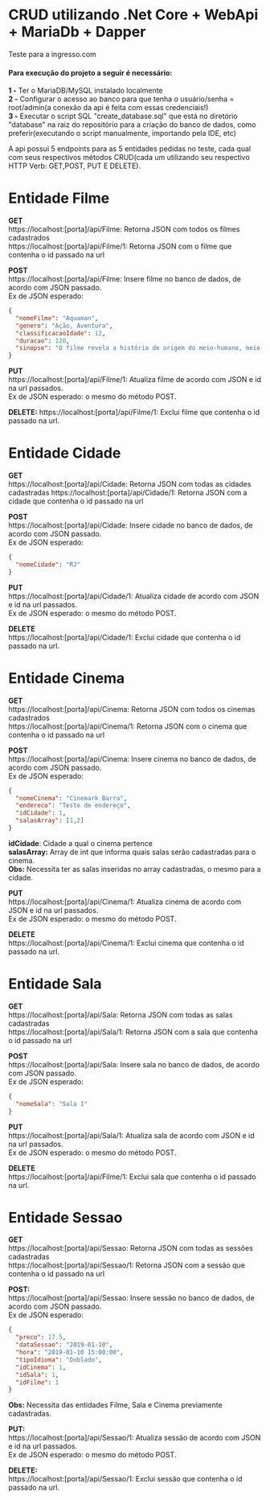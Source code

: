 # CRUD utilizando .Net Core + WebApi + MariaDb + Dapper
Teste para a ingresso.com

#### Para execução do projeto a seguir é necessário:    

**1 -** Ter o MariaDB/MySQL instalado localmente  
**2 -** Configurar o acesso ao banco para que tenha o usuário/senha = root/admin(a conexão da api é feita com essas credenciais!)  
**3 -** Executar o script SQL "create_database.sql" que está no diretório "database" na raiz do repositório para a criação do banco de dados, como preferir(executando o script manualmente, importando pela IDE, etc)    

A api possui 5 endpoints para as 5 entidades pedidas no teste, cada qual com seus respectivos métodos CRUD(cada um utilizando seu respectivo HTTP Verb: GET,POST, PUT E DELETE).

# Entidade Filme
**GET**  
https://localhost:[porta]/api/Filme: Retorna JSON com todos os filmes cadastrados  
https://localhost:[porta]/api/Filme/1: Retorna JSON com o filme que contenha o id passado na url    

**POST**  
https://localhost:[porta]/api/Filme: Insere filme no banco de dados, de acordo com JSON passado.  
Ex de JSON esperado:    

```json
{  
  "nomeFilme": "Aquaman",  
  "genero": "Ação, Aventura",  
  "classificacaoIdade": 12,  
  "duracao": 120,  
  "sinopse": "O filme revela a história de origem do meio-humano, meio-Atlante Arthur Curry, levando-o na jornada de sua vida — uma jornada que vai forçá-lo a não só encarar sua verdadeira identidade, mas também a descobrir se ele tem o que é necessário para ser… um rei." 
}
```  

**PUT**  
https://localhost:[porta]/api/Filme/1: Atualiza filme de acordo com JSON e id na url passados.  
Ex de JSON esperado: o mesmo do método POST.  

**DELETE:** 
https://localhost:[porta]/api/Filme/1: Exclui filme que contenha o id passado na url.  

# Entidade Cidade
**GET**  
https://localhost:[porta]/api/Cidade: Retorna JSON com todas as cidades cadastradas 
https://localhost:[porta]/api/Cidade/1: Retorna JSON com a cidade que contenha o id passado na url    

**POST**  
https://localhost:[porta]/api/Cidade: Insere cidade no banco de dados, de acordo com JSON passado.  
Ex de JSON esperado:    

```json
{  
  "nomeCidade": "RJ"  
}
```

**PUT**  
https://localhost:[porta]/api/Cidade/1: Atualiza cidade de acordo com JSON e id na url passados.  
Ex de JSON esperado: o mesmo do método POST.  

**DELETE**  
https://localhost:[porta]/api/Cidade/1: Exclui cidade que contenha o id passado na url.  

# Entidade Cinema
**GET**  
https://localhost:[porta]/api/Cinema: Retorna JSON com todos os cinemas cadastrados  
https://localhost:[porta]/api/Cinema/1: Retorna JSON com o cinema que contenha o id passado na url    

**POST**  
https://localhost:[porta]/api/Cinema: Insere cinema no banco de dados, de acordo com JSON passado.  
Ex de JSON esperado:    

```json
{  
  "nomeCinema": "Cinemark Barra",  
  "endereco": "Teste de endereço",  
  "idCidade": 1,  
  "salasArray": [1,2]  
}
```

**idCidade**: Cidade a qual o cinema pertence  
**salasArray:** Array de int que informa quais salas serão cadastradas para o cinema.  
**Obs:** Necessita ter as salas inseridas no array cadastradas, o mesmo para a cidade.    

**PUT**  
https://localhost:[porta]/api/Cinema/1: Atualiza cinema de acordo com JSON e id na url passados.  
Ex de JSON esperado: o mesmo do método POST.  

**DELETE**  
https://localhost:[porta]/api/Cinema/1: Exclui cinema que contenha o id passado na url.  

# Entidade Sala
**GET**  
https://localhost:[porta]/api/Sala: Retorna JSON com todas as salas cadastradas   
https://localhost:[porta]/api/Sala/1: Retorna JSON com a sala que contenha o id passado na url    

**POST**  
https://localhost:[porta]/api/Sala: Insere sala no banco de dados, de acordo com JSON passado.  
Ex de JSON esperado:    

```json
{  
  "nomeSala": "Sala 1"
}
```

**PUT**  
https://localhost:[porta]/api/Sala/1: Atualiza sala de acordo com JSON e id na url passados.  
Ex de JSON esperado: o mesmo do método POST.  

**DELETE**  
https://localhost:[porta]/api/Filme/1: Exclui sala que contenha o id passado na url.  

# Entidade Sessao
**GET**  
https://localhost:[porta]/api/Sessao: Retorna JSON com todas as sessões cadastradas  
https://localhost:[porta]/api/Sessao/1: Retorna JSON com a sessão que contenha o id passado na url    

**POST:**  
https://localhost:[porta]/api/Sessao: Insere sessão no banco de dados, de acordo com JSON passado.  
Ex de JSON esperado:    

```json
{  
  "preco": 17.5,  
  "dataSessao": "2019-01-10",  
  "hora": "2019-01-10 15:00:00",  
  "tipoIdioma": "Dublado",
  "idCinema": 1,
  "idSala": 1,
  "idFilme": 1
}
```    
**Obs:** Necessita das entidades Filme, Sala e Cinema previamente cadastradas.

**PUT:**  
https://localhost:[porta]/api/Sessao/1: Atualiza sessão de acordo com JSON e id na url passados.  
Ex de JSON esperado: o mesmo do método POST.  

**DELETE:**  
https://localhost:[porta]/api/Sessao/1: Exclui sessão que contenha o id passado na url.  
